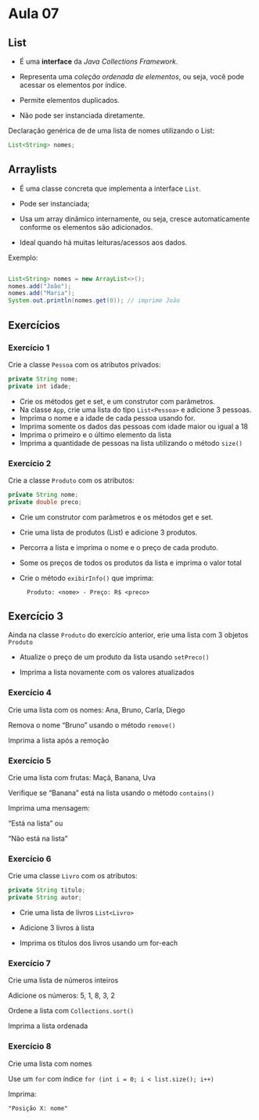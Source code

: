 # Aula 07

## List

* É uma **interface** da *Java Collections Framework*.

* Representa uma *coleção ordenada de elementos*, ou seja, você pode acessar os elementos por índice.

* Permite elementos duplicados.

* Não pode ser instanciada diretamente.

Declaração genérica de de uma lista de nomes utilizando o List:

```java
List<String> nomes;
```

## Arraylists

* É uma classe concreta que implementa a interface `List`.
* Pode ser instanciada;

* Usa um array dinâmico internamente, ou seja, cresce automaticamente conforme os elementos são adicionados.

* Ideal quando há muitas leituras/acessos aos dados.


Exemplo:

```java

List<String> nomes = new ArrayList<>();
nomes.add("João");
nomes.add("Maria");
System.out.println(nomes.get(0)); // imprime João

```

## Exercícios

### Exercício 1
Crie a classe `Pessoa` com os atributos privados:

```java
private String nome;
private int idade;
```

* Crie os métodos get e set, e um construtor com parâmetros.
* Na classe `App`, crie uma lista do tipo `List<Pessoa>` e adicione 3 pessoas.
* Imprima o nome e a idade de cada pessoa usando for.
* Imprima somente os dados das pessoas com idade maior ou igual a 18
* Imprima o primeiro e o último elemento da lista
* Imprima a quantidade de pessoas na lista utilizando o método `size()`

### Exercício 2
Crie a classe `Produto` com os atributos:

```java
private String nome;
private double preco;
```
* Crie um construtor com parâmetros e os métodos get e set.

* Crie uma lista de produtos (List<Produto>) e adicione 3 produtos.

* Percorra a lista e imprima o nome e o preço de cada produto.
* Some os preços de todos os produtos da lista e imprima o valor total
* Crie o método `exibirInfo()` que imprima:

        Produto: <nome> - Preço: R$ <preco>


## Exercício 3

Ainda na classe `Produto` do exercício anterior, erie uma lista com 3 objetos `Produto`

* Atualize o preço de um produto da lista usando `setPreco()`

* Imprima a lista novamente com os valores atualizados


### Exercício 4

Crie uma lista com os nomes: Ana, Bruno, Carla, Diego

Remova o nome “Bruno” usando o método `remove()`

Imprima a lista após a remoção


### Exercício 5

Crie uma lista com frutas: Maçã, Banana, Uva

Verifique se “Banana” está na lista usando o método `contains()`

Imprima uma mensagem:

“Está na lista” ou

“Não está na lista”

### Exercício 6

Crie uma classe `Livro` com os atributos:

```java
private String titulo;
private String autor;
```
* Crie uma lista de livros `List<Livro>`

* Adicione 3 livros à lista

* Imprima os títulos dos livros usando um for-each

### Exercício 7

Crie uma lista de números inteiros

Adicione os números: 5, 1, 8, 3, 2

Ordene a lista com `Collections.sort()`

Imprima a lista ordenada

### Exercício 8

Crie uma lista com nomes

Use um `for` com índice `for (int i = 0; i < list.size(); i++)`

Imprima:
```
"Posição X: nome"
```